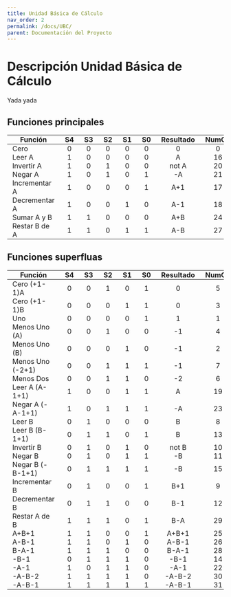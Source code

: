 ```yaml
---
title: Unidad Básica de Cálculo
nav_order: 2
permalink: /docs/UBC/
parent: Documentación del Proyecto
---
```


# Descripción Unidad Básica de Cálculo

Yada yada
## Funciones principales  


| Función        | S4 | S3 | S2 | S1 | S0 | Resultado | NumOp |
|----------------|:--:|:--:|:--:|:--:|:--:|:---------:|:-----:|
| Cero           | 0  | 0  | 0  | 0  | 0  |     0     |   0   |
| Leer A         | 1  | 0  | 0  | 0  | 0  |     A     |  16   |
| Invertir A     | 1  | 0  | 1  | 0  | 0  |   not A   |  20   |
| Negar A        | 1  | 0  | 1  | 0  | 1  |    -A     |  21   |
| Incrementar A  | 1  | 0  | 0  | 0  | 1  |   A+1    |  17   |
| Decrementar A  | 1  | 0  | 0  | 1  | 0  |   A-1    |  18   |
| Sumar A y B    | 1  | 1  | 0  | 0  | 0  |   A+B    |  24   |
| Restar B de A  | 1  | 1  | 0  | 1  | 1  |   A-B    |  27   |

## Funciones superfluas  

| Función           | S4 | S3 | S2 | S1 | S0 | Resultado | NumOp |
|-------------------|:--:|:--:|:--:|:--:|:--:|:---------:|:-----:|
| Cero (+1-1)A      | 0  | 0  | 1  | 0  | 1  |     0     |   5   |
| Cero (+1-1)B      | 0  | 0  | 0  | 1  | 1  |     0     |   3   |
| Uno               | 0  | 0  | 0  | 0  | 1  |     1     |   1   |
| Menos Uno (A)     | 0  | 0  | 1  | 0  | 0  |    -1     |   4   |
| Menos Uno (B)     | 0  | 0  | 0  | 1  | 0  |    -1     |   2   |
| Menos Uno (-2+1)  | 0  | 0  | 1  | 1  | 1  |    -1     |   7   |
| Menos Dos         | 0  | 0  | 1  | 1  | 0  |    -2     |   6   |
| Leer A (A-1+1)    | 1  | 0  | 0  | 1  | 1  |     A     |  19   |
| Negar A (-A-1+1)  | 1  | 0  | 1  | 1  | 1  |    -A     |  23   |
| Leer B            | 0  | 1  | 0  | 0  | 0  |     B     |   8   |
| Leer B (B-1+1)    | 0  | 1  | 1  | 0  | 1  |     B     |  13   |
| Invertir B        | 0  | 1  | 0  | 1  | 0  |   not B   |  10   |
| Negar B           | 0  | 1  | 0  | 1  | 1  |    -B     |  11   |
| Negar B (-B-1+1)  | 0  | 1  | 1  | 1  | 1  |    -B     |  15   |
| Incrementar B     | 0  | 1  | 0  | 0  | 1  |   B+1    |   9   |
| Decrementar B     | 0  | 1  | 1  | 0  | 0  |   B-1    |  12   |
| Restar A de B     | 1  | 1  | 1  | 0  | 1  |   B-A    |  29   |
| A+B+1            | 1  | 1  | 0  | 0  | 1  |  A+B+1  |  25   |
| A-B-1            | 1  | 1  | 0  | 1  | 0  |  A-B-1  |  26   |
| B-A-1            | 1  | 1  | 1  | 0  | 0  |  B-A-1  |  28   |
| -B-1             | 0  | 1  | 1  | 1  | 0  |   -B-1   |  14   |
| -A-1             | 1  | 0  | 1  | 1  | 0  |   -A-1   |  22   |
| -A-B-2           | 1  | 1  | 1  | 1  | 0  | -A-B-2  |  30   |
| -A-B-1           | 1  | 1  | 1  | 1  | 1  | -A-B-1  |  31   |

<script>

</script>
<style>
    th,
    td {
    min-width:0;
    padding:.5rem .75rem;
    padding-top: 0;
    padding-bottom: 0;
    }
</style>